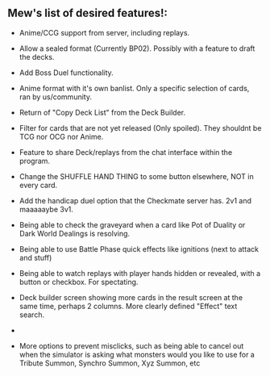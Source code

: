 Mew's list of desired features!:
--

* Anime/CCG support from server, including replays.

* Allow a sealed format (Currently BP02). Possibly with a feature to draft the decks.

* Add Boss Duel functionality.

* Anime format with it's own banlist. Only a specific selection of cards, ran by us/community.

* Return of "Copy Deck List" from the Deck Builder.

* Filter for cards that are not yet released (Only spoiled). They shouldnt be TCG nor OCG nor Anime.

* Feature to share Deck/replays from the chat interface within the program.

* Change the SHUFFLE HAND THING to some button elsewhere, NOT in every card.

* Add the handicap duel option that the Checkmate server has. 2v1 and maaaaaybe 3v1.

* Being able to check the graveyard when a card like Pot of Duality or Dark World Dealings is resolving.

* Being able to use Battle Phase quick effects like ignitions (next to attack and stuff)

* Being able to watch replays with player hands hidden or revealed, with a button or checkbox. For spectating.

* Deck builder screen showing more cards in the result screen at the same time, perhaps 2 columns. More clearly defined "Effect" text search.
*
* More options to prevent misclicks, such as being able to cancel out when the simulator is asking what monsters would you like to use for a Tribute Summon, Synchro Summon, Xyz Summon, etc
